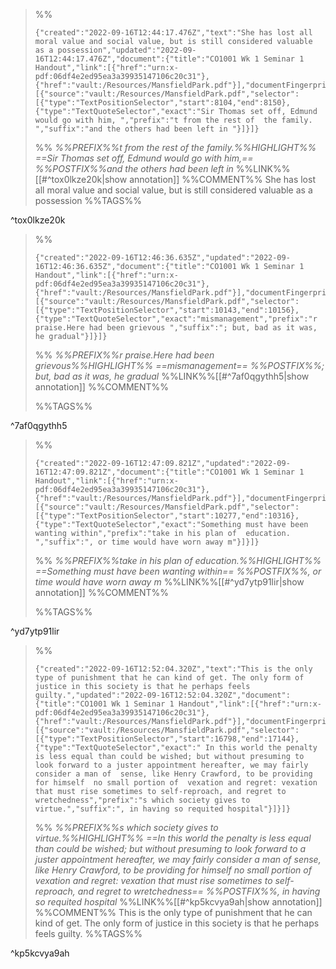 
>%%
>```annotation-json
>{"created":"2022-09-16T12:44:17.476Z","text":"She has lost all moral value and social value, but is still considered valuable as a possession","updated":"2022-09-16T12:44:17.476Z","document":{"title":"CO1001 Wk 1 Seminar 1 Handout","link":[{"href":"urn:x-pdf:06df4e2ed95ea3a39935147106c20c31"},{"href":"vault:/Resources/MansfieldPark.pdf"}],"documentFingerprint":"06df4e2ed95ea3a39935147106c20c31"},"uri":"vault:/Resources/MansfieldPark.pdf","target":[{"source":"vault:/Resources/MansfieldPark.pdf","selector":[{"type":"TextPositionSelector","start":8104,"end":8150},{"type":"TextQuoteSelector","exact":"Sir Thomas set off, Edmund would go with him, ","prefix":"t from the rest of  the family. ","suffix":"and the others had been left in "}]}]}
>```
>%%
>*%%PREFIX%%t from the rest of  the family.%%HIGHLIGHT%% ==Sir Thomas set off, Edmund would go with him,== %%POSTFIX%%and the others had been left in*
>%%LINK%%[[#^tox0lkze20k|show annotation]]
>%%COMMENT%%
>She has lost all moral value and social value, but is still considered valuable as a possession
>%%TAGS%%
>
^tox0lkze20k


>%%
>```annotation-json
>{"created":"2022-09-16T12:46:36.635Z","updated":"2022-09-16T12:46:36.635Z","document":{"title":"CO1001 Wk 1 Seminar 1 Handout","link":[{"href":"urn:x-pdf:06df4e2ed95ea3a39935147106c20c31"},{"href":"vault:/Resources/MansfieldPark.pdf"}],"documentFingerprint":"06df4e2ed95ea3a39935147106c20c31"},"uri":"vault:/Resources/MansfieldPark.pdf","target":[{"source":"vault:/Resources/MansfieldPark.pdf","selector":[{"type":"TextPositionSelector","start":10143,"end":10156},{"type":"TextQuoteSelector","exact":"mismanagement","prefix":"r praise.Here had been grievous ","suffix":"; but, bad as it was, he gradual"}]}]}
>```
>%%
>*%%PREFIX%%r praise.Here had been grievous%%HIGHLIGHT%% ==mismanagement== %%POSTFIX%%; but, bad as it was, he gradual*
>%%LINK%%[[#^7af0qgythh5|show annotation]]
>%%COMMENT%%
>
>%%TAGS%%
>
^7af0qgythh5


>%%
>```annotation-json
>{"created":"2022-09-16T12:47:09.821Z","updated":"2022-09-16T12:47:09.821Z","document":{"title":"CO1001 Wk 1 Seminar 1 Handout","link":[{"href":"urn:x-pdf:06df4e2ed95ea3a39935147106c20c31"},{"href":"vault:/Resources/MansfieldPark.pdf"}],"documentFingerprint":"06df4e2ed95ea3a39935147106c20c31"},"uri":"vault:/Resources/MansfieldPark.pdf","target":[{"source":"vault:/Resources/MansfieldPark.pdf","selector":[{"type":"TextPositionSelector","start":10277,"end":10316},{"type":"TextQuoteSelector","exact":"Something must have been wanting within","prefix":"take in his plan of  education. ","suffix":", or time would have worn away m"}]}]}
>```
>%%
>*%%PREFIX%%take in his plan of  education.%%HIGHLIGHT%% ==Something must have been wanting within== %%POSTFIX%%, or time would have worn away m*
>%%LINK%%[[#^yd7ytp91lir|show annotation]]
>%%COMMENT%%
>
>%%TAGS%%
>
^yd7ytp91lir


>%%
>```annotation-json
>{"created":"2022-09-16T12:52:04.320Z","text":"This is the only type of punishment that he can kind of get. The only form of justice in this society is that he perhaps feels guilty.","updated":"2022-09-16T12:52:04.320Z","document":{"title":"CO1001 Wk 1 Seminar 1 Handout","link":[{"href":"urn:x-pdf:06df4e2ed95ea3a39935147106c20c31"},{"href":"vault:/Resources/MansfieldPark.pdf"}],"documentFingerprint":"06df4e2ed95ea3a39935147106c20c31"},"uri":"vault:/Resources/MansfieldPark.pdf","target":[{"source":"vault:/Resources/MansfieldPark.pdf","selector":[{"type":"TextPositionSelector","start":16798,"end":17144},{"type":"TextQuoteSelector","exact":" In this world the penalty is less equal than could be wished; but without presuming to look forward to a juster appointment hereafter, we may fairly consider a man of  sense, like Henry Crawford, to be providing for himself  no small portion of  vexation and regret: vexation that must rise sometimes to self-reproach, and regret to wretchedness","prefix":"s which society gives to virtue.","suffix":", in having so requited hospital"}]}]}
>```
>%%
>*%%PREFIX%%s which society gives to virtue.%%HIGHLIGHT%% ==In this world the penalty is less equal than could be wished; but without presuming to look forward to a juster appointment hereafter, we may fairly consider a man of  sense, like Henry Crawford, to be providing for himself  no small portion of  vexation and regret: vexation that must rise sometimes to self-reproach, and regret to wretchedness== %%POSTFIX%%, in having so requited hospital*
>%%LINK%%[[#^kp5kcvya9ah|show annotation]]
>%%COMMENT%%
>This is the only type of punishment that he can kind of get. The only form of justice in this society is that he perhaps feels guilty.
>%%TAGS%%
>
^kp5kcvya9ah
